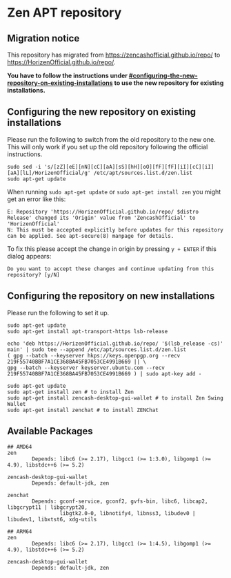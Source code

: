 # Zen APT repository

## Migration notice
This repository has migrated from https://zencashofficial.github.io/repo/ to https://HorizenOfficial.github.io/repo/.

**You have to follow the instructions under [#configuring-the-new-repository-on-existing-installations](https://github.com/HorizenOfficial/repo#configuring-the-new-repository-on-existing-installations) to use the new repository for existing installations.**

## Configuring the new repository on existing installations
Please run the following to switch from the old repository to the new one. This will only work if you set up the old repository following the official instructions.
```
sudo sed -i 's/[zZ][eE][nN][cC][aA][sS][hH][oO][fF][fF][iI][cC][iI][aA][lL]/HorizenOfficial/g' /etc/apt/sources.list.d/zen.list
sudo apt-get update
```
When running `sudo apt-get update` or `sudo apt-get install zen` you might get an error like this:
```
E: Repository 'https://HorizenOfficial.github.io/repo/ $distro Release' changed its 'Origin' value from 'ZencashOfficial' to 'HorizenOfficial'
N: This must be accepted explicitly before updates for this repository can be applied. See apt-secure(8) manpage for details.
```
To fix this please accept the change in origin by pressing `y + ENTER` if this dialog appears:
```
Do you want to accept these changes and continue updating from this repository? [y/N]
```

## Configuring the repository on new installations
Please run the following to set it up.
```
sudo apt-get update
sudo apt-get install apt-transport-https lsb-release

echo 'deb https://HorizenOfficial.github.io/repo/ '$(lsb_release -cs)' main' | sudo tee --append /etc/apt/sources.list.d/zen.list
( gpg --batch --keyserver hkps://keys.openpgp.org --recv 219F55740BBF7A1CE368BA45FB7053CE4991B669 || \
gpg --batch --keyserver keyserver.ubuntu.com --recv 219F55740BBF7A1CE368BA45FB7053CE4991B669 ) | sudo apt-key add -

sudo apt-get update
sudo apt-get install zen # to install Zen
sudo apt-get install zencash-desktop-gui-wallet # to install Zen Swing Wallet
sudo apt-get install zenchat # to install ZENChat
```

## Available Packages
```
## AMD64
zen
        Depends: libc6 (>= 2.17), libgcc1 (>= 1:3.0), libgomp1 (>= 4.9), libstdc++6 (>= 5.2)

zencash-desktop-gui-wallet
        Depends: default-jdk, zen

zenchat
        Depends: gconf-service, gconf2, gvfs-bin, libc6, libcap2, libgcrypt11 | libgcrypt20,
                 libgtk2.0-0, libnotify4, libnss3, libudev0 | libudev1, libxtst6, xdg-utils

## ARM64
zen
        Depends: libc6 (>= 2.17), libgcc1 (>= 1:4.5), libgomp1 (>= 4.9), libstdc++6 (>= 5.2)

zencash-desktop-gui-wallet
        Depends: default-jdk, zen
```
